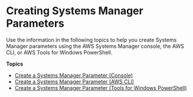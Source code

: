 # Creating Systems Manager Parameters<a name="sysman-paramstore-su-create"></a>

Use the information in the following topics to help you create Systems Manager parameters using the AWS Systems Manager console, the AWS CLI, or AWS Tools for Windows PowerShell\.

**Topics**
+ [Create a Systems Manager Parameter \(Console\)](param-create-console.md)
+ [Create a Systems Manager Parameter \(AWS CLI\)](param-create-cli.md)
+ [Create a Systems Manager Parameter \(Tools for Windows PowerShell\)](param-create-ps.md)